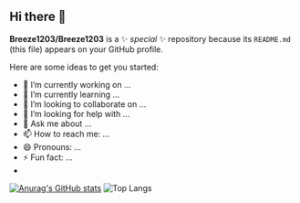 ## Hi there 👋

**Breeze1203/Breeze1203** is a ✨ _special_ ✨ repository because its `README.md` (this file) appears on your GitHub profile.

Here are some ideas to get you started:

- 🔭 I’m currently working on ...
- 🌱 I’m currently learning ...
- 👯 I’m looking to collaborate on ...
- 🤔 I’m looking for help with ...
- 💬 Ask me about ...
- 📫 How to reach me: ...
- 😄 Pronouns: ...
- ⚡ Fun fact: ...
-
[![Anurag's GitHub stats](https://github-readme-stats.vercel.app/api?username=Breeze1203)](https://github.com/anuraghazra/github-readme-stats)
![Top Langs](https://github-readme-stats.vercel.app/api/top-langs/?username=Breeze1203)

